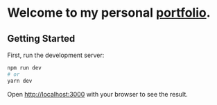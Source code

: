 # Welcome to my personal <a href="https://portfolio-vaggelis-diatsigkos.vercel.app/" target="_blank">portfolio</a>.

## Getting Started

First, run the development server:

```bash
npm run dev
# or
yarn dev
```

Open [http://localhost:3000](http://localhost:3000) with your browser to see the result.
